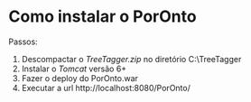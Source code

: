 # Como instalar o PorOnto #

Passos:

  1. Descompactar o _TreeTagger.zip_ no diretório C:\TreeTagger
  1. Instalar o _Tomcat_ versão 6+
  1. Fazer o deploy do PorOnto.war
  1. Executar a url http://localhost:8080/PorOnto/